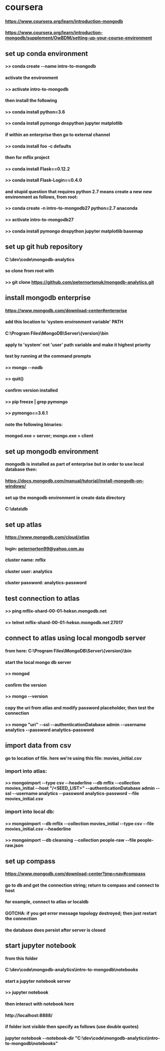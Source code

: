 # coursera
#### https://www.coursera.org/learn/introduction-mongodb
#### https://www.coursera.org/learn/introduction-mongodb/supplement/OwBDM/setting-up-your-course-environment

## set up conda environment
#### >> conda create --name intro-to-mongodb
#### activate the environment
#### >> activate intro-to-mongodb
#### then install the following
#### >> conda install python=3.6
#### >> conda install pymongo dnspython jupyter matplotlib
#### if within an enterprise then go to external channel
#### >> conda install foo -c defaults
#### then for mflix project
#### >> conda install Flask==0.12.2
#### >> conda install Flask-Login==0.4.0
#### and stupid question that requires python 2.7 means create a new new environment as follows, from root:
#### >> conda create -n intro-to-mongodb27 python=2.7 anaconda
#### >> activate intro-to-mongodb27
#### >> conda install pymongo dnspython jupyter matplotlib basemap

## set up git hub repository
#### C:\dev\code\mongodb-analytics
#### so clone from root with
#### >> git clone https://github.com/peternortonuk/mongodb-analytics.git

## install mongodb enterprise
#### https://www.mongodb.com/download-center#enterprise
#### add this location to 'system environment variable' PATH 
#### C:\Program Files\MongoDB\Server\\{version}\bin
#### apply to 'system' not 'user' path variable and make it highest priority
#### test by running at the command prompts
#### >> mongo --nodb
#### >> quit()
#### confirm version installed
#### >> pip freeze | grep pymongo
#### >> pymongo==3.6.1
#### note the following binaries:
#### mongod.exe = server; mongo.exe = client

## set up mongodb environment
#### mongodb is installed as part of enterprise but in order to use local database then:
#### https://docs.mongodb.com/manual/tutorial/install-mongodb-on-windows/
#### set up the mongodb environment ie create data directory
#### C:\data\db

## set up atlas
#### https://www.mongodb.com/cloud/atlas
#### login: peternorton99@yahoo.com.au
#### cluster name: mflix
#### cluster user: analytics
#### cluster password: analytics-password

## test connection to atlas
#### >> ping mflix-shard-00-01-heksn.mongodb.net
#### >> telnet mflix-shard-00-01-heksn.mongodb.net 27017

## connect to atlas using local mongodb server
#### from here: C:\Program Files\MongoDB\Server\\{version}\bin
#### start the local mongo db server
#### >> mongod
#### confirm the version
#### >> mongo --version
#### copy the uri from atlas and modify password placeholder, then test the connection
#### >> mongo "uri" --ssl --authenticationDatabase admin --username analytics --password analytics-password

## import data from csv
#### go to location of file. here we're using this file: movies_initial.csv
### import into atlas:
#### >> mongoimport --type csv --headerline --db mflix --collection movies_initial --host "<CLUSTER>/<SEED_LIST>" --authenticationDatabase admin --ssl --username analytics --password analytics-password --file movies_initial.csv
### import into local db:
#### >> mongoimport --db mflix --collection movies_initial --type csv --file movies_initial.csv --headerline
#### >> mongoimport --db cleansing --collection people-raw --file people-raw.json

## set up compass
#### https://www.mongodb.com/download-center?jmp=nav#compass
#### go to db and get the connection string; return to compass and connect to host
#### for example, connect to atlas or localdb
#### GOTCHA: if you get error message topology destroyed; then just restart the connection
####    the database does persist after server is closed

## start jupyter notebook
#### from this folder
#### C:\dev\code\mongodb-analytics\intro-to-mongodb\notebooks
#### start a jupyter notebook server
#### >> jupyter notebook
#### then interact with notebook here
#### http://localhost:8888/
#### if folder isnt visible then specify as follows (use double quotes)
#### jupyter notebook --notebook-dir "C:\dev\code\mongodb-analytics\intro-to-mongodb\notebooks"

